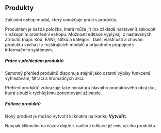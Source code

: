 ## Produkty

Základní eshop modul, který umožňuje práci s produkty.

Produktem je každá položka, která může jít (na základě nastavení) zakoupit v nákupním prostřední eshopu. Možnosti editace vyplývají z nastavených atributů (např. Kód, EAN), štítků a kategorií. Další vlastnosti a chování produktu vychází z rozšiřujících modulů a případném propojení s informačním systémem.


##### Práce s přehledem produktů

Samotný přehled produktů disponuje stejně jako ostatní výpisy funkcemi vyhledávání, filtrací a hromadných akcí.

Přehled produktů zobrazuje také miniaturu hlavního produktového obrázku, která slouží k rychlejšímu zorientování uživatele.


##### Editace produktů

Nový produkt je možno vytvořit kliknutím na ikonku **Vytvořit**. 

Naopak kliknutím na název dojde k načtení editace již existujícího produktu.